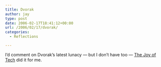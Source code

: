 ```yaml
---
title: Dvorak
author: jay
type: post
date: 2006-02-17T18:41:12+00:00
url: /2006/02/17/dvorak/
categories:
  - Reflections

---
```

I’d comment on Dvorak’s latest lunacy — but I don’t have too — [The Joy of Tech][1] did it for me.

 [1]: http://www.geekculture.com/joyoftech/joyarchives/789.html